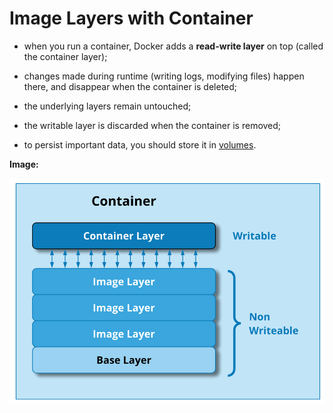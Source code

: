 # Image Layers with Container

- when you run a container, Docker adds a **read-write layer** on top (called the container layer);
- changes made during runtime (writing logs, modifying files) happen there, and disappear when the container is deleted;
- the underlying layers remain untouched;
 

- the writable layer is discarded when the container is removed;
- to persist important data, you should store it in [volumes](../../volume/index.md).

**Image:**

<img src="img/container_writable_layer.png" width="600">

